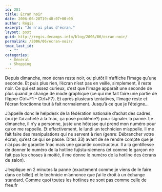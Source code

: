 ```yaml
---
id: 281
title: Écran noir
date: 2006-06-28T19:48:07+00:00
author: Régis
excerpt: "Je n'ai plus d'écran."
layout: post
guid: http://regis.decamps.info/blog/2006/06/ecran-noir/
permalink: /2006/06/ecran-noir/
tmac_last_id:
  - ""
categories:
  - Général
  - Shopping
---
```

Depuis dimanche, mon écran reste noir, ou plutôt il n&rsquo;affiche l&rsquo;image qu&rsquo;une seconde. Et puis plus rien, l&rsquo;écran n&rsquo;est pas en veille, simplement, il reste noir. Ce qui est assez curieux, c&rsquo;est que l&rsquo;image apparaît une seconde de plus quand je change de mode graphique (ce qui me fait faire une partie de flipper Ctrl+F1 &#8211; Ctrl+F7). Et après plusieurs tentatives, l&rsquo;image reste et l&rsquo;écran fonctionne tout à fait normalement. Jusqu&rsquo;à ce que je l&rsquo;éteigne&#8230;

J&rsquo;appelle donc le helpdesk de la fédération nationale d&rsquo;achat des cadres (oui je l&rsquo;ai acheté à la fnac, ça pose problème?) pour signaler la panne. Le dimanche, il n&rsquo;y a personne, juste une hôtesse qui prend mon numéro pour qu&rsquo;on me rappelle. Et effectivement, le lundi un technicien m&rsquo;appelle. Il me fait faire des manipulations qui ne servent à rien (genre: Débrancher votre écran, qu&rsquo;est ce qui se passe. Dites 33) avant de se rendre compte que je n&rsquo;ai pas de garantie fnac mais une garantie constructeur. Il a la gentillesse de donner le numéro de la hotline fujistu-siemens (et comme le garçon ne fait pas les choses à moitié, il me donne le numéro de la hotline des écrans de salon).

J&rsquo;explique en 2 minutes la panne (exactement comme je viens de le faire dans ce billet) et le technicie m&rsquo;annonce que j&rsquo;ai le droit à un échange standard. Comme quoi toutes les hotlines ne sont pas comme celle de free.fr